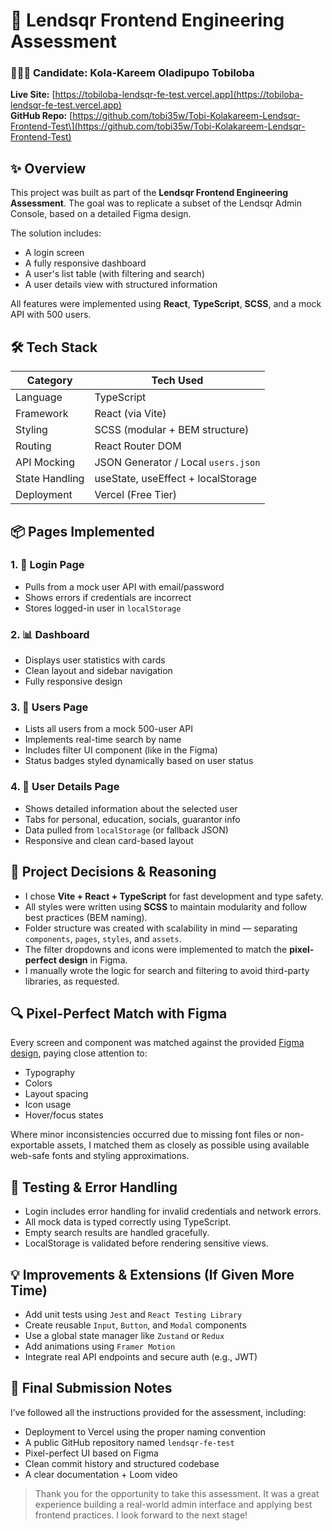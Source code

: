 # 🏦 Lendsqr Frontend Engineering Assessment

### 👨🏽‍💻 Candidate: Kola-Kareem Oladipupo Tobiloba  
**Live Site:** [https://tobiloba-lendsqr-fe-test.vercel.app](https://tobiloba-lendsqr-fe-test.vercel.app)  
**GitHub Repo:** [https://github.com/tobi35w/Tobi-Kolakareem-Lendsqr-Frontend-Test\](https://github.com/tobi35w/Tobi-Kolakareem-Lendsqr-Frontend-Test)


## ✨ Overview

This project was built as part of the **Lendsqr Frontend Engineering Assessment**. The goal was to replicate a subset of the Lendsqr Admin Console, based on a detailed Figma design.

The solution includes:
- A login screen
- A fully responsive dashboard
- A user's list table (with filtering and search)
- A user details view with structured information

All features were implemented using **React**, **TypeScript**, **SCSS**, and a mock API with 500 users.



## 🛠️ Tech Stack

| Category        | Tech Used                          |
|----------------|------------------------------------|
| Language        | TypeScript                         |
| Framework       | React (via Vite)                   |
| Styling         | SCSS (modular + BEM structure)     |
| Routing         | React Router DOM                   |
| API Mocking     | JSON Generator / Local `users.json` |
| State Handling  | useState, useEffect + localStorage |
| Deployment      | Vercel (Free Tier)                 |



## 📦 Pages Implemented

### 1. 🔐 Login Page
- Pulls from a mock user API with email/password
- Shows errors if credentials are incorrect
- Stores logged-in user in `localStorage`

### 2. 📊 Dashboard
- Displays user statistics with cards
- Clean layout and sidebar navigation
- Fully responsive design

### 3. 📁 Users Page
- Lists all users from a mock 500-user API
- Implements real-time search by name
- Includes filter UI component (like in the Figma)
- Status badges styled dynamically based on user status

### 4. 👤 User Details Page
- Shows detailed information about the selected user
- Tabs for personal, education, socials, guarantor info
- Data pulled from `localStorage` (or fallback JSON)
- Responsive and clean card-based layout



## 🧠 Project Decisions & Reasoning

- I chose **Vite + React + TypeScript** for fast development and type safety.
- All styles were written using **SCSS** to maintain modularity and follow best practices (BEM naming).
- Folder structure was created with scalability in mind — separating `components`, `pages`, `styles`, and `assets`.
- The filter dropdowns and icons were implemented to match the **pixel-perfect design** in Figma.
- I manually wrote the logic for search and filtering to avoid third-party libraries, as requested.



## 🔍 Pixel-Perfect Match with Figma

Every screen and component was matched against the provided [Figma design](https://www.figma.com/design/ZKILoCoIoy1IESdBpq3GNC/Lendsqr-Frontend-Engineering-Assessment?node-id=5530-0), paying close attention to:
- Typography
- Colors
- Layout spacing
- Icon usage
- Hover/focus states

Where minor inconsistencies occurred due to missing font files or non-exportable assets, I matched them as closely as possible using available web-safe fonts and styling approximations.



## 🧪 Testing & Error Handling

- Login includes error handling for invalid credentials and network errors.
- All mock data is typed correctly using TypeScript.
- Empty search results are handled gracefully.
- LocalStorage is validated before rendering sensitive views.



## 💡 Improvements & Extensions (If Given More Time)

- Add unit tests using `Jest` and `React Testing Library`
- Create reusable `Input`, `Button`, and `Modal` components
- Use a global state manager like `Zustand` or `Redux`
- Add animations using `Framer Motion`
- Integrate real API endpoints and secure auth (e.g., JWT)




## 📨 Final Submission Notes

I’ve followed all the instructions provided for the assessment, including:
- Deployment to Vercel using the proper naming convention
- A public GitHub repository named `lendsqr-fe-test`
- Pixel-perfect UI based on Figma
- Clean commit history and structured codebase
- A clear documentation + Loom video

> Thank you for the opportunity to take this assessment. It was a great experience building a real-world admin interface and applying best frontend practices. I look forward to the next stage!



